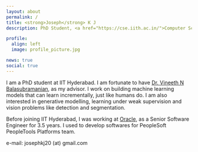 ```yaml
---
layout: about
permalink: /
title: <strong>Joseph</strong> K J
description: PhD Student, <a href="https://cse.iith.ac.in/">Computer Science Department</a>, <a href="https://www.iith.ac.in/">Indian Institute of Technology Hyderabad</a>

profile:
  align: left
  image: profile_picture.jpg

news: true
social: true
---
```


I am a PhD student at IIT Hyderabad.
I am fortunate to have <a href="https://www.iith.ac.in/~vineethnb/index.html" target="_blank"> Dr. Vineeth N Balasubramanian</a>, as my advisor.
I work on building machine learning models that can learn incrementally, just like humans do.
I am also interested in generative modelling, learning under weak supervision and vision problems like detection and segmentation.

Before joining IIT Hyderabad, I was working at <a href="https://www.oracle.com/index.html" target="_blank">Oracle</a>, as a Senior Software Engineer for 3.5 years.
I used to develop softwares for PeopleSoft PeopleTools Platforms team.

e-mail: josephkj20 (at) gmail.com